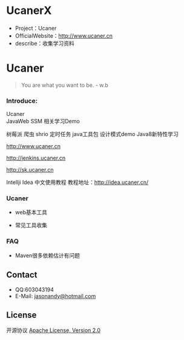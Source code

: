 
# UcanerX
* Project：Ucaner
* OfficialWebsite：http://www.ucaner.cn
* describe：收集学习资料

# Ucaner


> You are what you want to be. - w.b

### Introduce: 

Ucaner  
JavaWeb SSM 相关学习Demo 

树莓派  爬虫 shrio 定时任务  java工具包  设计模式demo  Java8新特性学习

http://www.ucaner.cn   
  
http://jenkins.ucaner.cn

http://sk.ucaner.cn 

Intellji Idea 中文使用教程
教程地址：http://idea.ucaner.cn/

### Ucaner
- web基本工具

- 常见工具收集


### FAQ
- Maven很多依赖估计有问题

## Contact 
- QQ:603043194
- E-Mail: jasonandy@hotmail.com

## License
开源协议 [Apache License, Version 2.0](http://www.apache.org/licenses/LICENSE-2.0.html)
